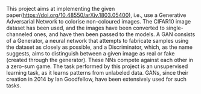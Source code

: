 This project aims at implementing the given paper(https://doi.org/10.48550/arXiv.1803.05400), i.e., use a Generative Adversarial Network to colorise non-coloured images. The CIFAR10 image dataset has been used, and the images have been converted to single-channeled ones, and have then been passed to the models.
A GAN consists of a Generator, a neural network that attempts to fabricate samples using the dataset as closely as possible, and a Discriminator, which, as the name suggests, aims to distinguish between a given image as real or fake (created through the generator). These NNs compete against each other in a zero-sum game.
The task performed by this project is an unsupervised learning task, as it learns patterns from unlabeled data. GANs, since their creation in 2014 by Ian Goodfellow, have been extensively used for such tasks.
